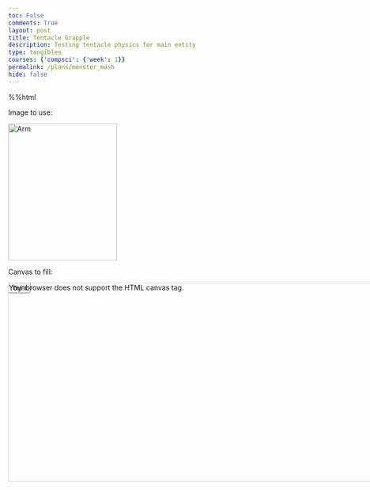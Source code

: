 ```yaml
---
toc: False
comments: True
layout: post
title: Tentacle Grapple
description: Testing tentacle physics for main entity
type: tangibles
courses: {'compsci': {'week': 1}}
permalink: /plans/monster_mash
hide: false
---
```


%%html

<html>
<head>
    <style>
        canvas {
            border: 1px solid black;
            width: 750px;
            height: 400px;
            background-image: url("images/room2.png");
            background-size: cover;
            position: absolute;
        }
    </style>
</head>
<body>
    <p>Image to use:</p>
    <img id="tentacle" src="/Group/images/Game/squid.png" alt="Arm" width="220" height="277">
    <p>Canvas to fill:</p>
    <canvas id="myCanvas" width="250" height="300"
    style="border:1px solid #D3D3D3;">Your browser does not support the HTML canvas tag.</canvas>
    <p><button onclick="myCanvas()">Try it</button></p>
    <script>
        const canvas = document.getElementById("myCanvas");
        const ctx = canvas.getContext("2d");
        const monster = {
            x: 0,
            y: 0,
        };
        function findcontact() {
            // idk
        };
        var x = 0;
        var y = 0;
        let mouseX;
        let mouseY;
        function findMouse() {
            document.addEventListener('mousemove', (event) => {
                mouseX = event.clientX;
                mouseY = event.clientY;
            });
        };
        function pointTo(object,tx,ty) {
            const dx = tx - object.x;
            const dy = ty - object.y;
            const angle = Math.atan2(ty,tx) * (180/Math.PI);
            return angle;
        };
        var img = document.getElementById("tentacle");
        function move(speed,dir) {
            x += speed * Math.sin(dir);
            y += speed * Math.cos(dir);
        };
        function tentacle (x1,y1,x2,y2) {
            x = x1;
            y = y1;
            const dx = x2 - x1;
            const dy = y2 - y1;
            const dist = Math.sqrt((dx*dx)+(dy*dy))
            var img = document.getElementById("tentacle");
            var deg = pointTo(img,x2,y2);
            move(dist/2,deg);
            ctx.translate(img.width/2,img.height/2);
            ctx.rotate(deg);
            ctx.translate(img.width/-2,img.height/-2);
            ctx.drawImage(img,x,y);
            ctx.setTransform(1,0,0,1,0,0);
        };
        // Update function
        function update() {
            // Clear the canvas
            ctx.clearRect(0, 0, canvas.width, canvas.height)
            // Test Tentacle
            findMouse();
            tentacle(monster.y,monster.x,mouseX,mouseY);
            // Draw "Monster"
            ctx.fillStyle = "black";
            ctx.fillRect(monster.x,monster.y,20,20);
            // Request the next animation frame
            requestAnimationFrame(update);
        }
        // Start the game loop
        update();
        // Event listener for player movement (arrow keys)
        document.addEventListener("keydown", (event) => {
            switch (event.key) {
                case "ArrowUp":
                    event.preventDefault();
                    break;
                case "ArrowDown":
                    event.preventDefault();
                    break;
                case "ArrowLeft":
                    monster.x -= 1.5;
                    event.preventDefault();
                    break;
                case "ArrowRight":
                    monster.x += 1.5;
                    event.preventDefault();
                    break;
            }
        });
    </script>
</body>
</html>

